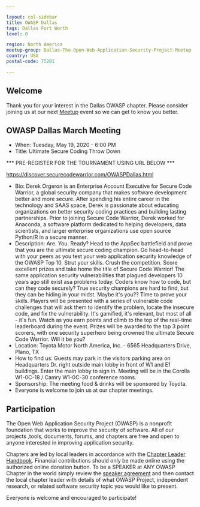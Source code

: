 ```yaml
---

layout: col-sidebar
title: OWASP Dallas
tags: Dallas Fort Worth
level: 0

region: North America
meetup-group: Dallas-The-Open-Web-Application-Security-Project-Meetup
country: USA
postal-code: 75201

---
```


## Welcome
Thank you for your interest in the Dallas OWASP chapter. Please consider joining us at our next [Meetup](https://www.meetup.com/Dallas-The-Open-Web-Application-Security-Project-Meetup/) event so we can get to know you better.

## OWASP Dallas March Meeting
- When:  Tuesday, May 19, 2020 - 6:00 PM
- Title:  Ultimate Secure Coding Throw Down

*** PRE-REGISTER FOR THE TOURNAMENT USING URL BELOW ***

https://discover.securecodewarrior.com/OWASPDallas.html
- Bio:  Derek Orgeron is an Enterprise Account Executive for Secure Code Warrior, a global security company that makes software development better and more secure. After spending his entire career in the technology and SAAS space, Derek is passionate about educating organizations on better security coding practices and building lasting partnerships. Prior to joining Secure Code Warrior, Derek worked for Anaconda, a software platform dedicated to helping developers, data scientists, and larger enterprise organizations use open source Python/R in a secure manner.
- Description:  Are. You. Ready? Head to the AppSec battlefield and prove that you are the ultimate secure coding champion. Go head-to-head with your peers as you test your web application security knowledge of the OWASP Top 10. Strut your skills. Crush the competition. Score excellent prizes and take home the title of Secure Code Warrior! The same application security vulnerabilities that plagued developers 10 years ago still exist asa problems today. Coders know how to code, but can they code securely? True security champions are hard to find, but they can be hiding in your midst. Maybe it's you?? Time to prove your skills. Players will be presented with a series of vulnerable code challenges that will ask them to identify the problem, locate the insecure code, and fix the vulnerability. It's gamified, it's relevant, but most of all - it's fun. Watch as you earn points and climb to the top of the real-time leaderboard during the event. Prizes will be awarded to the top 3 point scorers, with one security superhero being crowned the ultimate Secure Code Warrior. Will it be you?
- Location:  Toyota Motor North America, Inc. - 6565 Headquarters Drive, Plano, TX
- How to find us:  Guests may park in the visitors parking area on Headquarters Dr. right outside main lobby in front of W1 and E1 buildings. Enter the main lobby to sign in. Meeting will be in the Corolla W1-0C-18 / Camry W1-0C-30 conference rooms.
- Sponsorship:  The meeting food & drinks will be sponsored by Toyota.
- Everyone is welcome to join us at our chapter meetings.

## Participation
The Open Web Application Security Project (OWASP) is a nonprofit foundation that works to improve the security of software. All of our projects ,tools, documents, forums, and chapters are free and open to anyone interested in improving application security. 

Chapters are led by local leaders in accordance with the [Chapter Leader Handbook](/www-policy/rules-of-procedure/chapter-handbook). Financial contributions should only be made online using the authorized online donation button. To be a SPEAKER at ANY OWASP Chapter in the world simply review the [speaker agreement](/www-policy/speaker-agreement) and then contact the local chapter leader with details of what OWASP Project, independent research, or related software security topic you would like to present.

Everyone is welcome and encouraged to participate!

